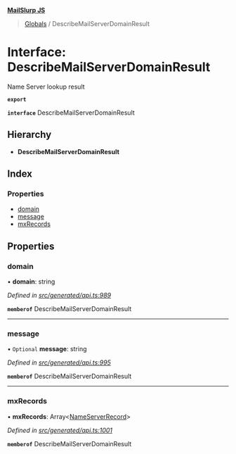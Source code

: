 **[MailSlurp JS](../README.md)**

> [Globals](../README.md) / DescribeMailServerDomainResult

# Interface: DescribeMailServerDomainResult

Name Server lookup result

**`export`** 

**`interface`** DescribeMailServerDomainResult

## Hierarchy

* **DescribeMailServerDomainResult**

## Index

### Properties

* [domain](describemailserverdomainresult.md#domain)
* [message](describemailserverdomainresult.md#message)
* [mxRecords](describemailserverdomainresult.md#mxrecords)

## Properties

### domain

•  **domain**: string

*Defined in [src/generated/api.ts:989](https://github.com/mailslurp/mailslurp-client/blob/8726614/src/generated/api.ts#L989)*

**`memberof`** DescribeMailServerDomainResult

___

### message

• `Optional` **message**: string

*Defined in [src/generated/api.ts:995](https://github.com/mailslurp/mailslurp-client/blob/8726614/src/generated/api.ts#L995)*

**`memberof`** DescribeMailServerDomainResult

___

### mxRecords

•  **mxRecords**: Array\<[NameServerRecord](nameserverrecord.md)>

*Defined in [src/generated/api.ts:1001](https://github.com/mailslurp/mailslurp-client/blob/8726614/src/generated/api.ts#L1001)*

**`memberof`** DescribeMailServerDomainResult
